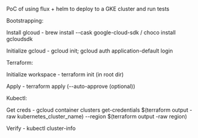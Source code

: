 PoC of using flux + helm to deploy to a GKE cluster and run tests

Bootstrapping:

Install glcoud - brew install --cask google-cloud-sdk / choco install gcloudsdk

Initialize gcloud - gcloud init; gcloud auth application-default login

Terraform:

Initialize workspace - terraform init (in root dir)

Apply - terraform apply (--auto-approve (optional))

Kubectl:

Get creds - gcloud container clusters get-credentials $(terraform output -raw kubernetes_cluster_name) --region $(terraform output -raw region)

Verify - kubectl cluster-info
